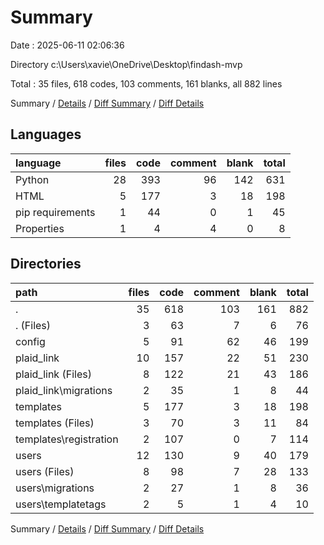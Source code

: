# Summary

Date : 2025-06-11 02:06:36

Directory c:\\Users\\xavie\\OneDrive\\Desktop\\findash-mvp

Total : 35 files,  618 codes, 103 comments, 161 blanks, all 882 lines

Summary / [Details](details.md) / [Diff Summary](diff.md) / [Diff Details](diff-details.md)

## Languages
| language | files | code | comment | blank | total |
| :--- | ---: | ---: | ---: | ---: | ---: |
| Python | 28 | 393 | 96 | 142 | 631 |
| HTML | 5 | 177 | 3 | 18 | 198 |
| pip requirements | 1 | 44 | 0 | 1 | 45 |
| Properties | 1 | 4 | 4 | 0 | 8 |

## Directories
| path | files | code | comment | blank | total |
| :--- | ---: | ---: | ---: | ---: | ---: |
| . | 35 | 618 | 103 | 161 | 882 |
| . (Files) | 3 | 63 | 7 | 6 | 76 |
| config | 5 | 91 | 62 | 46 | 199 |
| plaid_link | 10 | 157 | 22 | 51 | 230 |
| plaid_link (Files) | 8 | 122 | 21 | 43 | 186 |
| plaid_link\\migrations | 2 | 35 | 1 | 8 | 44 |
| templates | 5 | 177 | 3 | 18 | 198 |
| templates (Files) | 3 | 70 | 3 | 11 | 84 |
| templates\\registration | 2 | 107 | 0 | 7 | 114 |
| users | 12 | 130 | 9 | 40 | 179 |
| users (Files) | 8 | 98 | 7 | 28 | 133 |
| users\\migrations | 2 | 27 | 1 | 8 | 36 |
| users\\templatetags | 2 | 5 | 1 | 4 | 10 |

Summary / [Details](details.md) / [Diff Summary](diff.md) / [Diff Details](diff-details.md)